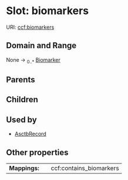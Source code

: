 
# Slot: biomarkers




URI: [ccf:biomarkers](http://purl.org/ccf/biomarkers)


## Domain and Range

None &#8594;  <sub>0..\*</sub> [Biomarker](Biomarker.md)

## Parents


## Children


## Used by

 * [AsctbRecord](AsctbRecord.md)

## Other properties

|  |  |  |
| --- | --- | --- |
| **Mappings:** | | ccf:contains_biomarkers |

